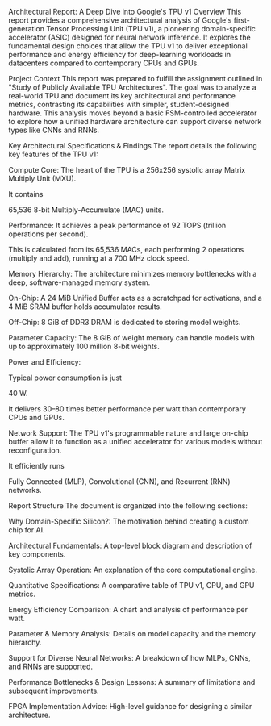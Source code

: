 Architectural Report: A Deep Dive into Google's TPU v1
Overview
This report provides a comprehensive architectural analysis of Google's first-generation Tensor Processing Unit (TPU v1), a pioneering domain-specific accelerator (ASIC) designed for neural network inference. It explores the fundamental design choices that allow the TPU v1 to deliver exceptional performance and energy efficiency for deep-learning workloads in datacenters compared to contemporary CPUs and GPUs.


Project Context
This report was prepared to fulfill the assignment outlined in "Study of Publicly Available TPU Architectures". The goal was to analyze a real-world TPU and document its key architectural and performance metrics, contrasting its capabilities with simpler, student-designed hardware. This analysis moves beyond a basic FSM-controlled accelerator to explore how a unified hardware architecture can support diverse network types like CNNs and RNNs.



Key Architectural Specifications & Findings
The report details the following key features of the TPU v1:


Compute Core: The heart of the TPU is a 256x256 systolic array Matrix Multiply Unit (MXU).


It contains 

65,536 8-bit Multiply-Accumulate (MAC) units.




Performance: It achieves a peak performance of 92 TOPS (trillion operations per second).



This is calculated from its 65,536 MACs, each performing 2 operations (multiply and add), running at a 700 MHz clock speed.


Memory Hierarchy: The architecture minimizes memory bottlenecks with a deep, software-managed memory system.


On-Chip: A 24 MiB Unified Buffer acts as a scratchpad for activations, and a 4 MiB SRAM buffer holds accumulator results.


Off-Chip: 8 GiB of DDR3 DRAM is dedicated to storing model weights.


Parameter Capacity: The 8 GiB of weight memory can handle models with up to approximately 100 million 8-bit weights.

Power and Efficiency:

Typical power consumption is just 

40 W.


It delivers 30–80 times better performance per watt than contemporary CPUs and GPUs.


Network Support: The TPU v1's programmable nature and large on-chip buffer allow it to function as a unified accelerator for various models without reconfiguration.

It efficiently runs 

Fully Connected (MLP), Convolutional (CNN), and Recurrent (RNN) networks.



Report Structure
The document is organized into the following sections:

Why Domain-Specific Silicon?: The motivation behind creating a custom chip for AI.

Architectural Fundamentals: A top-level block diagram and description of key components.

Systolic Array Operation: An explanation of the core computational engine.

Quantitative Specifications: A comparative table of TPU v1, CPU, and GPU metrics.

Energy Efficiency Comparison: A chart and analysis of performance per watt.

Parameter & Memory Analysis: Details on model capacity and the memory hierarchy.

Support for Diverse Neural Networks: A breakdown of how MLPs, CNNs, and RNNs are supported.

Performance Bottlenecks & Design Lessons: A summary of limitations and subsequent improvements.

FPGA Implementation Advice: High-level guidance for designing a similar architecture.

